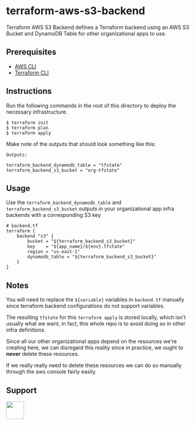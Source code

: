 # terraform-aws-s3-backend

Terraform AWS S3 Backend defines a Terraform backend using an AWS S3 Bucket and DynamoDB Table for other organizational apps to use.

## Prerequisites

- [AWS CLI](https://aws.amazon.com/cli/)
- [Terraform CLI](https://developer.hashicorp.com/terraform/downloads)

## Instructions

Run the following commands in the root of this directory to deploy the necessary infrastructure.

```shell
$ terraform init
$ terraform plan
$ terraform apply
```

Make note of the outputs that should look something like this:

```
Outputs:

terraform_backend_dynamodb_table = "tfstate"
terraform_backend_s3_bucket = "org-tfstate"
```

## Usage

Use the `terraform_backend_dynamodb_table` and `terraform_backend_s3_bucket` outputs in your organizational app infra backends with a corresponding S3 key

```
# backend.tf
terraform {
    backend "s3" {
        bucket = "${terraform_backend_s3_bucket}"
        key    = "${app_name}/${env}.tfstate"
        region = "us-east-1"
        dynamodb_table = "${terraform_backend_s3_bucket}"
    }
}
```

## Notes

You will need to replace the `${variable}` variables in `backend.tf` manually since terraform backend configurations do not support variables.

The resulting `tfstate` for this `terraform apply` is stored locally, which isn't usually what we want; in fact, this whole repo is to avoid doing so in other infra definitions.

Since all our other organizational apps depend on the resources we're creating here, we can disregard this reality since in practice, we ought to **never** delete these resources.

If we really really need to delete these resources we can do so manually through the aws console fairly easily.

## Support

<a href="https://www.buymeacoffee.com/sebario"><img src="https://cdn.buymeacoffee.com/buttons/v2/default-yellow.png" height="48"></a>
